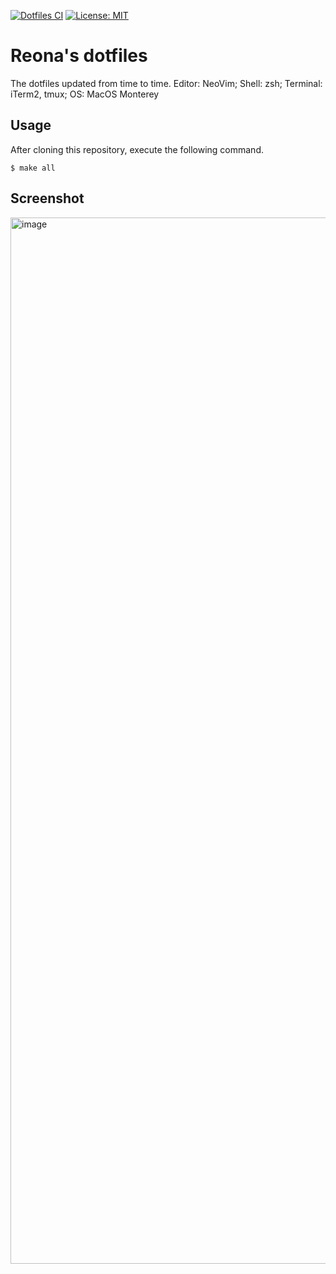 [![Dotfiles CI](https://github.com/reona5/dotfiles/actions/workflows/main.yml/badge.svg)](https://github.com/reona5/dotfiles/actions/workflows/main.yml)
[![License: MIT](https://img.shields.io/badge/License-MIT-yellow.svg)](https://github.com/reona5/dotfiles/blob/main/LICENSE)

# Reona's dotfiles

The dotfiles updated from time to time.
Editor: NeoVim; Shell: zsh; Terminal: iTerm2, tmux; OS: MacOS Monterey

## Usage

After cloning this repository, execute the following command.

```shell
$ make all
```

## Screenshot
<img width="1674" alt="image" src="https://user-images.githubusercontent.com/46399968/168483186-ce4de2cc-4405-4177-b819-c66352d27bd4.png">
